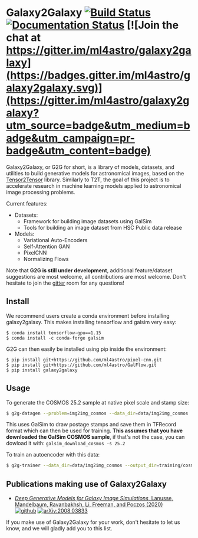 # Galaxy2Galaxy [![Build Status](https://travis-ci.org/ml4astro/galaxy2galaxy.svg?branch=master)](https://travis-ci.org/ml4astro/galaxy2galaxy) [![Documentation Status](https://readthedocs.org/projects/galaxy2galaxy/badge/?version=latest)](https://galaxy2galaxy.readthedocs.io/en/latest/?badge=latest) [![Join the chat at https://gitter.im/ml4astro/galaxy2galaxy](https://badges.gitter.im/ml4astro/galaxy2galaxy.svg)](https://gitter.im/ml4astro/galaxy2galaxy?utm_source=badge&utm_medium=badge&utm_campaign=pr-badge&utm_content=badge) 

Galaxy2Galaxy, or G2G for short, is a library of models, datasets, and utilities to build generative models for astronomical images, based on the [Tensor2Tensor](https://github.com/tensorflow/tensor2tensor) library. Similarly to T2T, the goal of this project is to accelerate research in machine
learning models applied to astronomical image processing problems.

Current features:
  - Datasets:
    - Framework for building image datasets using GalSim
    - Tools for building an image dataset from HSC Public data release
  - Models:
    - Variational Auto-Encoders
    - Self-Attention GAN
    - PixelCNN
    - Normalizing Flows
    
Note that **G2G is still under development**, additional feature/dataset suggestions are most welcome, all contributions are most welcome. Don't hesitate to join the [gitter](https://gitter.im/ml4astro/galaxy2galaxy?utm_source=badge&utm_medium=badge&utm_campaign=pr-badge&utm_content=badge) room for any questions!

## Install

We recommend users create a conda environment before installing galaxy2galaxy. This makes installing tensorflow and galsim very easy:
```
$ conda install tensorflow-gpu==1.15
$ conda install -c conda-forge galsim
```
G2G can then easily be installed using pip inside the environment:
```
$ pip install git+https://github.com/ml4astro/pixel-cnn.git 
$ pip install git+https://github.com/ml4astro/GalFlow.git
$ pip install galaxy2galaxy
```

## Usage

To generate the COSMOS 25.2 sample at native pixel scale and stamp size:

```bash
$ g2g-datagen --problem=img2img_cosmos --data_dir=data/img2img_cosmos
```
This uses GalSim to draw postage stamps and save them in TFRecord format which can then be used for training.  **This assumes that you have downloaded the GalSim COSMOS sample**, if that's not the case, you can dowload it with: `galsim_download_cosmos -s 25.2`

To  train an autoencoder with this data:
```bash
$ g2g-trainer --data_dir=data/img2img_cosmos --output_dir=training/cosmos_ae   --problem=img2img_cosmos --model=continuous_autoencoder_basic  --train_steps=2000  --eval_steps=100 --hparams_set=continuous_autoencoder_basic
```

## Publications making use of Galaxy2Galaxy

  - [*Deep Generative Models for Galaxy Image Simulations*, Lanusse, Mandelbaum, Ravanbakhsh, Li, Freeman, and Poczos (2020)](https://arxiv.org/abs/2008.03833)  
   [![github](https://badgen.net/badge/icon/github?icon=github&label)](https://github.com/McWilliamsCenter/deep_galaxy_models) [![arXiv:2008.03833](https://img.shields.io/badge/astro--ph.IM-arXiv%3A2008.03833-B31B1B.svg)](https://arxiv.org/abs/2008.03833) 

If you make use of Galaxy2Galaxy for your work, don't hesitate to let us know, and we will gladly add you to this list.
